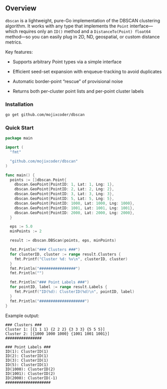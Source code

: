 ## Overview
`dbscan` is a lightweight, pure-Go implementation of the DBSCAN clustering algorithm. It works with any type that implements the `Point` interface—which requires only an `ID()` method and a `DistanceTo(Point) float64` method—so you can easily plug in 2D, ND, geospatial, or custom distance metrics.

Key features:

- Supports arbitrary Point types via a simple interface

- Efficient seed-set expansion with enqueue-tracking to avoid duplicates

- Automatic border-point “rescue” of provisional noise

- Returns both per-cluster point lists and per-point cluster labels

### Installation
```bash
go get github.com/mojixcoder/dbscan
```

### Quick Start

``` go
package main

import (
  "fmt"

  "github.com/mojixcoder/dbscan"
)

func main() {
  points := []dbscan.Point{
    dbscan.GeoPoint{PointID: 1, Lat: 1, Lng: 1},
    dbscan.GeoPoint{PointID: 2, Lat: 2, Lng: 2},
    dbscan.GeoPoint{PointID: 3, Lat: 3, Lng: 3},
    dbscan.GeoPoint{PointID: 5, Lat: 5, Lng: 5},
    dbscan.GeoPoint{PointID: 1000, Lat: 1000, Lng: 1000},
    dbscan.GeoPoint{PointID: 1001, Lat: 1001, Lng: 1001},
    dbscan.GeoPoint{PointID: 2000, Lat: 2000, Lng: 2000},
  }

  eps := 5.0
  minPoints := 2

  result := dbscan.DBScan(points, eps, minPoints)

  fmt.Println("### Clusters ###")
  for clusterID, cluster := range result.Clusters {
    fmt.Printf("Cluster %d: %v\n", clusterID, cluster)
  }
  fmt.Println("################")
  fmt.Println("")

  fmt.Println("### Point Labels ###")
  for pointID, label := range result.Labels {
    fmt.Printf("ID(%d): ClusterID(%d)\n", pointID, label)
  }
  fmt.Println("####################")
}
```
Example output:
```
### Clusters ###
Cluster 1: [{1 1 1} {2 2 2} {3 3 3} {5 5 5}]
Cluster 2: [{1000 1000 1000} {1001 1001 1001}]
################

### Point Labels ###
ID(1): ClusterID(1)
ID(2): ClusterID(1)
ID(3): ClusterID(1)
ID(5): ClusterID(1)
ID(1000): ClusterID(2)
ID(1001): ClusterID(2)
ID(2000): ClusterID(-1)
####################
```

